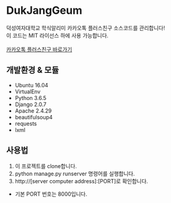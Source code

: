 # DukJangGeum
덕성여자대학교 학식알리미 카카오톡 플러스친구 소스코드를 관리합니다!<br>
이 코드는 MIT 라이선스 하에 사용 가능합니다.<br><br>
[카카오톡 플러스친구 바로가기](https://pf.kakao.com/_qQnHC)

## 개발환경 & 모듈
- Ubuntu 16.04
- VirtualEnv
- Python 3.6.5
- Django 2.0.7
- Apache 2.4.29
- beautifulsoup4
- requests
- lxml

## 사용법
1. 이 프로젝트를 clone합니다.
2. python manage.py runserver 명령어를 실행합니다.
3. http://[server computer address]:[PORT]로 확인합니다.
  - 기본 PORT 번호는 8000입니다.
